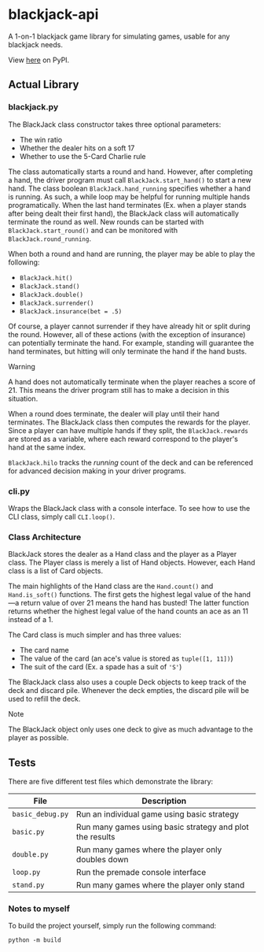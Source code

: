 # blackjack-api

A 1-on-1 blackjack game library for simulating games, usable for any blackjack needs.

View [here](https://pypi.org/project/blackjack-api/) on PyPI.

## Actual Library

### blackjack.py

The BlackJack class constructor takes three optional parameters:
- The win ratio
- Whether the dealer hits on a soft 17
- Whether to use the 5-Card Charlie rule

The class automatically starts a round and hand. However, after completing a hand,
the driver program must call `BlackJack.start_hand()` to start a new hand. The class
boolean `BlackJack.hand_running` specifies whether a hand is running. As such, a
while loop may be helpful for running multiple hands programatically. When the
last hand terminates (Ex. when a player stands after being dealt their first hand),
the BlackJack class will automatically terminate the round as well. New
rounds can be started with `BlackJack.start_round()` and can be monitored with
`BlackJack.round_running`.

When both a round and hand are running, the player may be able to play the
following:
- `BlackJack.hit()`
- `BlackJack.stand()`
- `BlackJack.double()`
- `BlackJack.surrender()`
- `BlackJack.insurance(bet = .5)`

Of course, a player cannot surrender if they have already hit or split during
the round. However, all of these actions (with the exception of insurance)
can potentially terminate the hand. For example, standing will guarantee the hand
terminates, but hitting will only terminate the hand if the hand busts.

> [!WARNING]
> A hand does not automatically terminate when the player reaches a score of 21.
> This means the driver program still has to make a decision in this situation.

When a round does terminate, the dealer will play until their hand terminates. The
BlackJack class then computes the rewards for the player. Since a player can have 
multiple hands if they split, the `BlackJack.rewards` are stored as a variable,
where each reward correspond to the player's hand at the same index.

`BlackJack.hilo` tracks the *running* count of the deck and can be referenced
for advanced decision making in your driver programs.

### cli.py

Wraps the BlackJack class with a console interface. To see how to use the CLI
class, simply call `CLI.loop()`.

### Class Architecture

BlackJack stores the dealer as a Hand class and the player as a Player class.
The Player class is merely a list of Hand objects. However, each Hand class
is a list of Card objects.

The main highlights of the Hand class are the `Hand.count()` and `Hand.is_soft()` 
functions. The first gets the highest legal value of the hand—a return value of over
21 means the hand has busted! The latter function returns whether the highest legal
value of the hand counts an ace as an 11 instead of a 1.

The Card class is much simpler and has three values:
- The card name
- The value of the card (an ace's value is stored as `tuple([1, 11])`)
- The suit of the card (Ex. a spade has a suit of `'S'`)

The BlackJack class also uses a couple Deck objects to keep track of the deck
and discard pile. Whenever the deck empties, the discard pile will be used to
refill the deck.

> [!NOTE]
> The BlackJack object only uses one deck to give as much advantage to the player
> as possible.

## Tests

There are five different test files which demonstrate the library:

File | Description
-- | --
`basic_debug.py` | Run an individual game using basic strategy
`basic.py` | Run many games using basic strategy and plot the results
`double.py` | Run many games where the player only doubles down
`loop.py` | Run the premade console interface
`stand.py` | Run many games where the player only stand

### Notes to myself

To build the project yourself, simply run the following command:
```
python -m build
```
